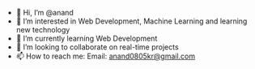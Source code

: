 - 👋 Hi, I’m @anand
- 👀 I’m interested in Web Development, Machine Learning and learning new technology
- 🌱 I’m currently learning Web Development
- 💞️ I’m looking to collaborate on real-time projects
- 📫 How to reach me: 
     Email: anand0805kr@gmail.com

<!---
anank0805kr/anank0805kr is a ✨ special ✨ repository because its `README.md` (this file) appears on your GitHub profile.
You can click the Preview link to take a look at your changes.
--->
